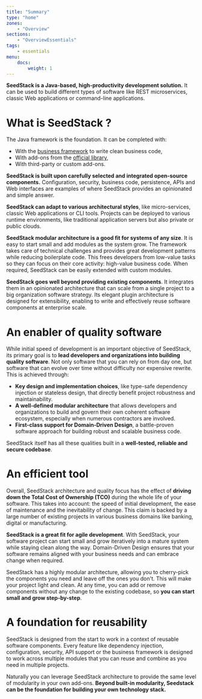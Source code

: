 ```yaml
---
title: "Summary"
type: "home"
zones:
    - "Overview"
sections:
    - "OverviewEssentials"
tags:
    - essentials
menu:
    docs:
        weight: 1
---
```


**SeedStack is a Java-based, high-productivity development solution.** It can be used to build different types of software like
REST microservices, classic Web applications or command-line applications.

# What is SeedStack ?

The Java framework is the foundation. It can be completed with:

* With the [business framework](/docs/business) to write clean business code,
* With add-ons from the [official library](/addons),
* With third-party or custom add-ons.

<object data="img/stack.svg" type="image/svg+xml"></object>

**SeedStack is built upon carefully selected and integrated open-source components.** Configuration, security, 
business code, persistence, APIs and Web interfaces are examples of where SeedStack provides an opinionated and simple answer. 

**SeedStack can adapt to various architectural styles**, like micro-services, classic Web applications or CLI tools. Projects 
can be deployed to various runtime environments, like traditional application servers but also private or public clouds.

**SeedStack modular architecture is a good fit for systems of any size**. It is easy to start small and add modules as the 
system grow. The framework takes care of technical challenges and provides great development patterns while reducing boilerplate code. 
This frees developers from low-value tasks so they can focus on their core activity: high-value business code. 
When required, SeedStack can be easily extended with custom modules. 

**SeedStack goes well beyond providing existing components**. It integrates them in an opinionated architecture that can 
scale from a single project to a big organization software strategy. Its elegant plugin architecture is designed for 
extensibility, enabling to write and effectively reuse software components at enterprise scale. 

# An enabler of quality software

While initial speed of development is an important objective of SeedStack, its primary goal is to **lead developers and 
organizations into building quality software**. Not only software that you can rely on from day one, but software that 
can evolve over time without difficulty nor expensive rewrite. This is achieved through: 

* **Key design and implementation choices**, like type-safe dependency injection or stateless design, that directly benefit 
project robustness and maintainability. 
* **A well-defined modular architecture** that allows developers and organizations to build and govern their own 
coherent software ecosystem, especially when numerous contractors are involved.
* **First-class support for Domain-Driven Design**, a battle-proven software approach for building robust and 
scalable business code.

SeedStack itself has all these qualities built in a **well-tested, reliable and secure codebase**. 

# An efficient tool

Overall, SeedStack architecture and quality focus has the effect of **driving down the Total Cost of Ownership (TCO)** during 
the whole life of your software. This takes into account: the speed of initial development, the ease of maintenance and 
the inevitability of change. This claim is backed by a large number of existing projects in various business domains like 
banking, digital or manufacturing.

**SeedStack is a great fit for agile development**. With SeedStack, your software project can start small and grow iteratively 
into a mature system while staying clean along the way. Domain-Driven Design ensures that your software remains aligned 
with your business needs and can embrace change when required.

SeedStack has a highly modular architecture, allowing you to cherry-pick the components you need and leave off the ones 
you don't. This will make your project light and clean. At any time, you can add or remove components without any change 
to the existing codebase, so **you can start small and grow step-by-step**.

# A foundation for reusability

SeedStack is designed from the start to work in a context of reusable software components. Every feature like dependency
injection, configuration, security, API support or the business framework is designed to work across multiple modules that you
can reuse and combine as you need in multiple projects.

Naturally you can leverage SeedStack architecture to provide the same level of modularity in your own add-ons.
**Beyond built-in modularity, Seedstack can be the foundation for building your own technology stack.**
